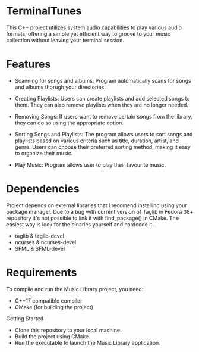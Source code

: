 # TerminalTunes

This C++ project utilizes system audio capabilities to play various audio formats, offering a simple yet efficient way to groove to your music collection without leaving your terminal session.

# Features
* Scanning for songs and albums: Program automatically scans for songs and albums thorugh your directories.

* Creating Playlists: Users can create playlists and add selected songs to them. They can also remove playlists when they are no longer needed.

* Removing Songs: If users want to remove certain songs from the library, they can do so using the appropriate option.

* Sorting Songs and Playlists: The program allows users to sort songs and playlists based on various criteria such as title, duration, artist, and genre. Users can choose their preferred sorting method, making it easy to organize their music.

* Play Music: Program allows user to play their favourite music.

# Dependencies

Project depends on external libraries that I recomend installing using your package manager. Due to a bug with current version of Taglib in Fedora 38+ repository it's not possible to link it with find_package() in CMake. The easiest way is look for the binaries yourself and hardcode it.
* taglib & taglib-devel
* ncurses & ncurses-devel
* SFML & SFML-devel

# Requirements

To compile and run the Music Library project, you need:

* C++17 compatible compiler
* CMake (for building the project)

Getting Started

* Clone this repository to your local machine.
* Build the project using CMake.
* Run the executable to launch the Music Library application.
